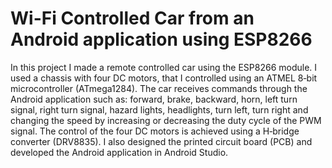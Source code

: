 # Wi-Fi Controlled Car from an Android application using ESP8266

In this project I made a remote controlled car using the ESP8266 module. I used a
chassis with four DC motors, that I controlled using an ATMEL 8‐bit microcontroller
(ATmega1284). The car receives commands through the Android application such as:
forward, brake, backward, horn, left turn signal, right turn signal, hazard lights,
headlights, turn left, turn right and changing the speed by increasing or decreasing the
duty cycle of the PWM signal. The control of the four DC motors is achieved using a
H‐bridge converter (DRV8835). I also designed the printed circuit board (PCB) and
developed the Android application in Android Studio.
